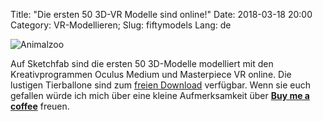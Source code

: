 Title: "Die ersten 50 3D-VR Modelle sind online!"
Date: 2018-03-18 20:00
Category: VR-Modellieren;
Slug: fiftymodels
Lang: de

![Animalzoo]({filename}images/animalzoo.png "Animalzoo")

Auf Sketchfab sind die ersten 50 3D-Modelle modelliert mit den Kreativprogrammen Oculus Medium und Masterpiece VR online. 
Die lustigen Tierballone sind zum [freien Download](https://sketchfab.com/smeerws) verfügbar. 
Wenn sie euch gefallen würde ich mich über eine kleine Aufmerksamkeit über [__Buy me a coffee__](https://www.buymeacoffee.com/smeerws) freuen. 
